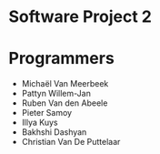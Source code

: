 # Software Project 2

<h1>Programmers</h1>
<ul>
<li>Michaël Van Meerbeek</li>
<li>Pattyn Willem-Jan</li>
<li>Ruben Van den Abeele</li>
<li>Pieter Samoy</li>
<li>Illya Kuys</li>
<li>Bakhshi Dashyan</li>
<li>Christian Van De Puttelaar</li>
</ul>
